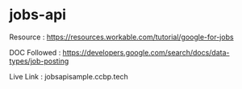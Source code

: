 # jobs-api

Resource : https://resources.workable.com/tutorial/google-for-jobs

DOC Followed : https://developers.google.com/search/docs/data-types/job-posting

Live Link : jobsapisample.ccbp.tech
